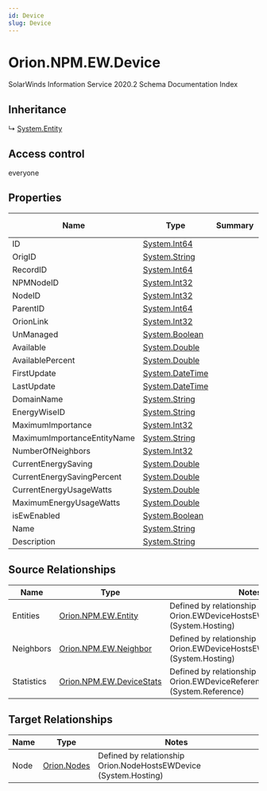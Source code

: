 ```yaml
---
id: Device
slug: Device
---
```


# Orion.NPM.EW.Device

SolarWinds Information Service 2020.2 Schema Documentation Index

## Inheritance

↳ [System.Entity](./../System/Entity)

## Access control

everyone

## Properties

| Name | Type | Summary | Access Control |
| ------ | ------ | ------ | ------ |
| ID | [System.Int64](https://docs.microsoft.com/en-us/dotnet/api/system.int64) |  | everyone |
| OrigID | [System.String](https://docs.microsoft.com/en-us/dotnet/api/system.string) |  | everyone |
| RecordID | [System.Int64](https://docs.microsoft.com/en-us/dotnet/api/system.int64) |  | everyone |
| NPMNodeID | [System.Int32](https://docs.microsoft.com/en-us/dotnet/api/system.int32) |  | everyone |
| NodeID | [System.Int32](https://docs.microsoft.com/en-us/dotnet/api/system.int32) |  | everyone |
| ParentID | [System.Int64](https://docs.microsoft.com/en-us/dotnet/api/system.int64) |  | everyone |
| OrionLink | [System.Int32](https://docs.microsoft.com/en-us/dotnet/api/system.int32) |  | everyone |
| UnManaged | [System.Boolean](https://docs.microsoft.com/en-us/dotnet/api/system.boolean) |  | everyone |
| Available | [System.Double](https://docs.microsoft.com/en-us/dotnet/api/system.double) |  | everyone |
| AvailablePercent | [System.Double](https://docs.microsoft.com/en-us/dotnet/api/system.double) |  | everyone |
| FirstUpdate | [System.DateTime](https://docs.microsoft.com/en-us/dotnet/api/system.datetime) |  | everyone |
| LastUpdate | [System.DateTime](https://docs.microsoft.com/en-us/dotnet/api/system.datetime) |  | everyone |
| DomainName | [System.String](https://docs.microsoft.com/en-us/dotnet/api/system.string) |  | everyone |
| EnergyWiseID | [System.String](https://docs.microsoft.com/en-us/dotnet/api/system.string) |  | everyone |
| MaximumImportance | [System.Int32](https://docs.microsoft.com/en-us/dotnet/api/system.int32) |  | everyone |
| MaximumImportanceEntityName | [System.String](https://docs.microsoft.com/en-us/dotnet/api/system.string) |  | everyone |
| NumberOfNeighbors | [System.Int32](https://docs.microsoft.com/en-us/dotnet/api/system.int32) |  | everyone |
| CurrentEnergySaving | [System.Double](https://docs.microsoft.com/en-us/dotnet/api/system.double) |  | everyone |
| CurrentEnergySavingPercent | [System.Double](https://docs.microsoft.com/en-us/dotnet/api/system.double) |  | everyone |
| CurrentEnergyUsageWatts | [System.Double](https://docs.microsoft.com/en-us/dotnet/api/system.double) |  | everyone |
| MaximumEnergyUsageWatts | [System.Double](https://docs.microsoft.com/en-us/dotnet/api/system.double) |  | everyone |
| isEwEnabled | [System.Boolean](https://docs.microsoft.com/en-us/dotnet/api/system.boolean) |  | everyone |
| Name | [System.String](https://docs.microsoft.com/en-us/dotnet/api/system.string) |  | everyone |
| Description | [System.String](https://docs.microsoft.com/en-us/dotnet/api/system.string) |  | everyone |

## Source Relationships

| Name | Type | Notes |
| ------ | ------ | ------ |
| Entities | [Orion.NPM.EW.Entity](./../Orion.NPM.EW/Entity) | Defined by relationship Orion.EWDeviceHostsEWEntity (System.Hosting) |
| Neighbors | [Orion.NPM.EW.Neighbor](./../Orion.NPM.EW/Neighbor) | Defined by relationship Orion.EWDeviceHostsEWNeighbor (System.Hosting) |
| Statistics | [Orion.NPM.EW.DeviceStats](./../Orion.NPM.EW/DeviceStats) | Defined by relationship Orion.EWDeviceReferencesEWDeviceStats (System.Reference) |

## Target Relationships

| Name | Type | Notes |
| ------ | ------ | ------ |
| Node | [Orion.Nodes](./../Orion/Nodes) | Defined by relationship Orion.NodeHostsEWDevice (System.Hosting) |

